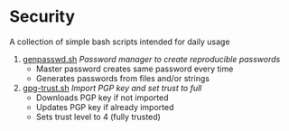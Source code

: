# Security

A collection of simple bash scripts intended for daily usage

1. [genpasswd.sh](genpasswd.sh) *Password manager to create reproducible passwords*
   * Master password creates same password every time
   * Generates passwords from files and/or strings
1. [gpg-trust.sh](gpg-trust.sh) *Import PGP key and set trust to full*
   * Downloads PGP key if not imported
   * Updates PGP key if already imported
   * Sets trust level to 4 (fully trusted)
